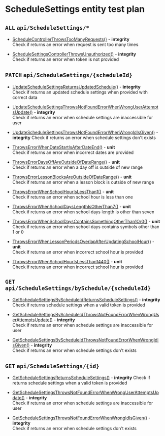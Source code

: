 # ScheduleSettings entity test plan

## `ALL` `api/ScheduleSettings/*`

- [ScheduleControllerThrowsTooManyRequests()](../Entities/EScheduleSettings/ScheduleSettingsController.test.cs) - **integrity**  
  Check if returns an error when request is sent too many times

- [ScheduleSettingsControllerThrowsUnauthorized()](../Entities/EScheduleSettings/ScheduleSettingsController.test.cs) - **integrity**  
  Check if returns an error when token is not provided

## `PATCH` `api/ScheduleSettings/{scheduleId}`

- [UpdateScheduleSettingsReturnsUpdatedSchedule()](../EntitiesEScheduleSettings/ScheduleSettingsController.test.cs) - **integrity**  			
  Check if returns an updated schedule settings when provided with correct data

- [UpdateScheduleSettingsThrowsNotFoundErrorWhenWrongUserAttemptsUpdate()](../Entities/EScheduleSettings/ScheduleSettingsController.test.cs) - **integrity**  
  Check if returns an error when schedule settings are inaccessible for user

- [UpdateScheduleSettingsThrowsNotFoundErrorWhenWrongIdIsGiven()](../Entities/EScheduleSettings/ScheduleSettingsController.test.cs) - **integrity**
  Check if returns an error when schedule settings don't exists

- [ThrowsErrorWhenDateStartIsAfterDateEnd()](../Entities/EScheduleSettings/Commands/UpdateEScheduleSettingsCommand.unit.cs) - **unit**  
  Check if returns an error when incorrect dates are provided

- [ThrowsErrorDaysOffAreOutsideOfDateRange()](../Entities/EScheduleSettings/Commands/UpdateEScheduleSettingsCommand.unit.cs) - **unit**  
  Check if returns an error when a day off is outside of new range

- [ThrowsErrorLessonBlocksAreOutsideOfDateRange()](../Entities/EScheduleSettings/Commands/UpdateEScheduleSettingsCommand.unit.cs) - **unit**  
  Check if returns an error when a lesson block is outside of new range

- [ThrowsErrorWhenSchoolHourIsLessThan1()](../Entities/EScheduleSettings/Commands/UpdateScheduleCommand.unit.cs) - **unit**  
  Check if returns an error when school hour is less than one

- [ThrowsErrorWhenSchoolDaysLengthIsOtherThan7()](../Entities/EScheduleSettings/Commands/UpdateScheduleSettingsCommand.unit.cs) - **unit**  
  Check if returns an error when school days length is other than seven

- [ThrowsErrorWhenSchoolDaysContainsSomethingOtherThan1Or0()](../Entities/EScheduleSettings/Commands/UpdateScheduleSettingsCommand.unit.cs) - **unit**  
  Check if returns an error when school days contains symbols other than 1 or 0

- [ThrowsErrorWhenLessonPeriodsOverlapAfterUpdatingSchoolHour()](../Entities/EScheduleSettings/Commands/UpdateScheduleSettingsCommand.unit.cs) - **unit**  
  Check if returns an error when incorrect school hour is provided

- [ThrowsErrorWhenSchoolHourIsLessThan1440()](../Entities/EScheduleSettings/Commands/UpdateScheduleSettingsCommand.unit.cs) - **unit**  
  Check if returns an error when incorrect school hour is provided
  
## `GET` `api/ScheduleSettings/bySchedule/{scheduleId}`

- [GetScheduleSettingsByScheduleIdReturnsScheduleSettings()](../Entities/EScheduleSettings/ScheduleSettingsController.test.cs) - **integrity**
  Check if returns schedule settings when a valid token is provided

- [GetScheduleSettingsByScheduleIdThrowsNotFoundErrorWhenWrongUserAttemptsUpdate()](../Entities/EScheduleSettings/ScheduleSettingsController.test.cs) - **integrity**  
  Check if returns an error when schedule settings are inaccessible for user

- [GetScheduleSettingsByScheduleIdThrowsNotFoundErrorWhenWrongIdIsGiven()](../Entities/EScheduleSettings/ScheduleSettingsController.test.cs) - **integrity** 	
  Check if returns an error when schedule settings don't exists

## `GET` `api/ScheduleSettings/{id}`

- [GetScheduleSettingsReturnsScheduleSettings()](../Entities/EScheduleSettings/ScheduleSettingsController.test.cs) - **integrity**
  Check if returns schedule settings when a valid token is provided

- [GetScheduleSettingsThrowsNotFoundErrorWhenWrongUserAttemptsUpdate()](../Entities/EScheduleSettings/ScheduleSettingsController.test.cs) - **integrity**  
  Check if returns an error when schedule settings are inaccessible for user

- [GetScheduleSettingsThrowsNotFoundErrorWhenWrongIdIsGiven()](../Entities/EScheduleSettings/ScheduleSettingsController.test.cs) - **integrity** 	
  Check if returns an error when schedule settings don't exists


